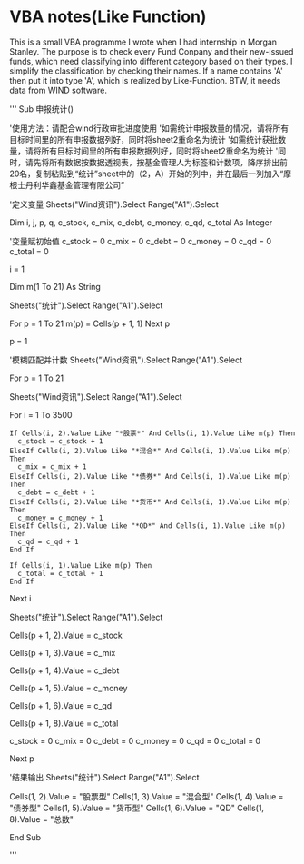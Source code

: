 # VBA notes(Like Function)
This is a small VBA programme I wrote when I had internship in Morgan Stanley. 
The purpose is to check every Fund Conpany and their new-issued funds, which need classifying into different category based on their types.
I simplify the classification by checking their names. 
If a name contains 'A' then put it into type 'A', which is realized by Like-Function.
BTW, it needs data from WIND software.

'''
Sub 申报统计()

'使用方法：请配合wind行政审批进度使用
'如需统计申报数量的情况，请将所有目标时间里的所有申报数据列好，同时将sheet2重命名为统计
'如需统计获批数量，请将所有目标时间里的所有申报数据列好，同时将sheet2重命名为统计
'同时，请先将所有数据按数据透视表，按基金管理人为标签和计数项，降序排出前20名，复制粘贴到“统计”sheet中的（2，A）开始的列中，并在最后一列加入“摩根士丹利华鑫基金管理有限公司”


'定义变量
Sheets("Wind资讯").Select
Range("A1").Select

Dim i, j, p, q, c_stock, c_mix, c_debt, c_money, c_qd, c_total As Integer

'变量赋初始值
  c_stock = 0
  c_mix = 0
  c_debt = 0
  c_money = 0
  c_qd = 0
  c_total = 0
  
i = 1

Dim m(1 To 21) As String

Sheets("统计").Select
Range("A1").Select

For p = 1 To 21
  m(p) = Cells(p + 1, 1)
Next p

p = 1


'模糊匹配并计数
Sheets("Wind资讯").Select
Range("A1").Select

For p = 1 To 21

Sheets("Wind资讯").Select
Range("A1").Select

  For i = 1 To 3500
  
    If Cells(i, 2).Value Like "*股票*" And Cells(i, 1).Value Like m(p) Then
      c_stock = c_stock + 1
    ElseIf Cells(i, 2).Value Like "*混合*" And Cells(i, 1).Value Like m(p) Then
      c_mix = c_mix + 1
    ElseIf Cells(i, 2).Value Like "*债券*" And Cells(i, 1).Value Like m(p) Then
      c_debt = c_debt + 1
    ElseIf Cells(i, 2).Value Like "*货币*" And Cells(i, 1).Value Like m(p) Then
      c_money = c_money + 1
    ElseIf Cells(i, 2).Value Like "*QD*" And Cells(i, 1).Value Like m(p) Then
      c_qd = c_qd + 1
    End If
    
    If Cells(i, 1).Value Like m(p) Then
      c_total = c_total + 1
    End If
    
  Next i

  Sheets("统计").Select
  Range("A1").Select

  
  Cells(p + 1, 2).Value = c_stock

  Cells(p + 1, 3).Value = c_mix

  Cells(p + 1, 4).Value = c_debt

  Cells(p + 1, 5).Value = c_money

  Cells(p + 1, 6).Value = c_qd
  
  Cells(p + 1, 8).Value = c_total
  
  c_stock = 0
  c_mix = 0
  c_debt = 0
  c_money = 0
  c_qd = 0
  c_total = 0

Next p



'结果输出
Sheets("统计").Select
Range("A1").Select

Cells(1, 2).Value = "股票型"
Cells(1, 3).Value = "混合型"
Cells(1, 4).Value = "债券型"
Cells(1, 5).Value = "货币型"
Cells(1, 6).Value = "QD"
Cells(1, 8).Value = "总数"

End Sub

'''
